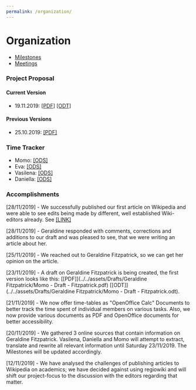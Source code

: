 ```yaml
---
permalink: /organization/
---
```


# Organization
- [Milestones](milestones)
- [Meetings](meetings)

### Project Proposal

#### Current Version
- 19.11.2019: [\[PDF\]](../../assets/ProjectProposals/Wiki_project.pdf) [\[ODT\]](../../assets/ProjectProposals/Wiki_project.odt)

#### Previous Versions
- 25.10.2019: [\[PDF\]](../../assets/ProjectProposals/ProjectProposal-v1.pdf)

###  Time Tracker
- Momo: [\[ODS\]](../../assets/TimeTables/TimeTable_Momo.ods)
- Eva: [\[ODS\]](../../assets/TimeTables/TimeTable_Eva.ods)
- Vasilena: [\[ODS\]](../../assets/TimeTables/TimeTable_Vasilena.ods)
- Daniella: [\[ODS\]](../../assets/TimeTables/TimeTable_Daniella.ods)

### Accomplishments
[28/11/2019] - We successfully published our first article on Wikipedia and were able to see edits being made by different, well established Wiki-editors already. See [\[LINK\]](https://de.wikipedia.org/wiki/Geraldine_Fitzpatrick)

[28/11/2019] - Geraldine responded with comments, corrections and additions to our draft and was pleased to see, that we were writing an article about her.

[25/11/2019] - We reached out to Geraldine Fitzpatrick, so we can get her opinion on the article.

[23/11/2019] - A draft on Geraldine Fitzpatrick is being created, the first version looks like this: [\[PDF\]](../../assets/Drafts/Geraldine Fitzpatrick/Momo - Draft - Fitzpatrick.pdf) [\[ODT\]](../../assets/Drafts/Geraldine Fitzpatrick/Momo - Draft - Fitzpatrick.odt).

[21/11/2019] - We now offer time-tables as "OpenOffice Calc" Documents to better track the time spent of individual members on various tasks. Also, we now provide various documents as PDF and OpenOffice documents for better accessibility.

[20/11/2019] - We gathered 3 online sources that contain information on Geraldine Fitzpatrick. Vasilena, Daniella and Momo will attempt to extract, translate and rewrite all relevant information until Saturday 23/11/2019. The Milestones will be updated accordingly.

[12/11/2019] - We have analysed the challenges of publishing articles to Wikipedia on academics; we have decided against using regiowiki and will shift our project-focus to the discussion with the editors regarding that matter.
